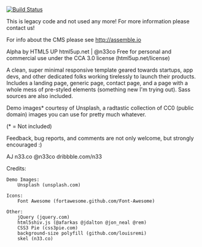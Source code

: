 [![Build Status](https://travis-ci.org/ceaseless-prayer/ceaseless-static.svg?branch=master)](https://travis-ci.org/ceaseless-prayer/ceaseless-static)

This is legacy code and not used any more! For more information please contact us!

For info about the CMS please see http://assemble.io

Alpha by HTML5 UP
html5up.net | @n33co
Free for personal and commercial use under the CCA 3.0 license (html5up.net/license)


A clean, super minimal responsive template geared towards startups, app devs, and other
dedicated folks working tirelessly to launch their products. Includes a landing page,
generic page, contact page, and a page with a whole mess of pre-styled elements (something
new I'm trying out). Sass sources are also included.

Demo images* courtesy of Unsplash, a radtastic collection of CC0 (public domain) images
you can use for pretty much whatever.

(* = Not included)

Feedback, bug reports, and comments are not only welcome, but strongly encouraged :)

AJ
n33.co @n33co dribbble.com/n33


Credits:

	Demo Images:
		Unsplash (unsplash.com)

	Icons:
		Font Awesome (fortawesome.github.com/Font-Awesome)

	Other:
		jQuery (jquery.com)
		html5shiv.js (@afarkas @jdalton @jon_neal @rem)
		CSS3 Pie (css3pie.com)
		background-size polyfill (github.com/louisremi)
		skel (n33.co)
